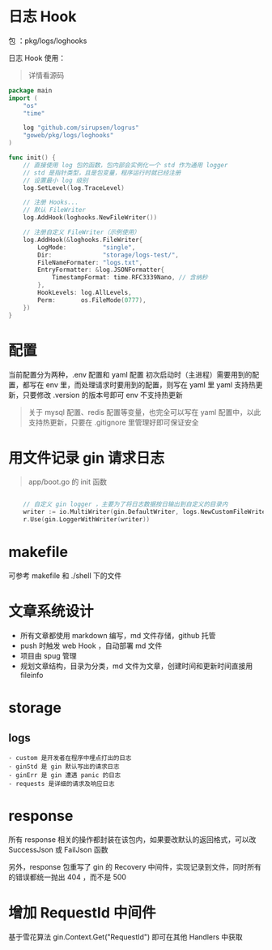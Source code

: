 # 日志 Hook

包 ：pkg/logs/loghooks

日志 Hook 使用：
> 详情看源码

```go
package main
import (
    "os"
    "time"

    log "github.com/sirupsen/logrus"
    "goweb/pkg/logs/loghooks"
)

func init() {
    // 直接使用 log 包的函数，包内部会实例化一个 std 作为通用 logger
    // std 是指针类型，且是包变量，程序运行时就已经注册
    // 设置最小 log 级别
    log.SetLevel(log.TraceLevel)

    // 注册 Hooks...
    // 默认 FileWriter
    log.AddHook(loghooks.NewFileWriter())

    // 注册自定义 FileWriter（示例使用）
    log.AddHook(&loghooks.FileWriter{
        LogMode:          "single",
        Dir:              "storage/logs-test/",
        FileNameFormater: "logs.txt",
        EntryFormatter: &log.JSONFormatter{
            TimestampFormat: time.RFC3339Nano, // 含纳秒
        },
        HookLevels: log.AllLevels,
        Perm:       os.FileMode(0777),
    })
}
```

# 配置
当前配置分为两种，.env 配置和 yaml 配置
初次启动时（主进程）需要用到的配置，都写在 env 里，而处理请求时要用到的配置，则写在 yaml 里
yaml 支持热更新，只要修改 .version 的版本号即可
env 不支持热更新

> 关于 mysql 配置、redis 配置等变量，也完全可以写在 yaml 配置中，以此支持热更新，只要在 .gitignore 里管理好即可保证安全

# 用文件记录 gin 请求日志
> app/boot.go 的 init 函数
```go

    // 自定义 gin logger ，主要为了将日志数据按日输出到自定义的目录内
	writer := io.MultiWriter(gin.DefaultWriter, logs.NewCustomFileWriter()) // 可以看 logs/custom_file_writer.go
	r.Use(gin.LoggerWithWriter(writer))
```
# makefile
可参考 makefile 和 ./shell 下的文件

# 文章系统设计
- 所有文章都使用 markdown 编写，md 文件存储，github 托管
- push 时触发 web Hook ，自动部署 md 文件
- 项目由 spug 管理
- 规划文章结构，目录为分类，md 文件为文章，创建时间和更新时间直接用 fileinfo

# storage
## logs
    - custom 是开发者在程序中埋点打出的日志
    - ginStd 是 gin 默认写出的请求日志
    - ginErr 是 gin 遭遇 panic 的日志
    - requests 是详细的请求及响应日志

# response

所有 response 相关的操作都封装在该包内，如果要改默认的返回格式，可以改 SuccessJson 或 FailJson 函数

另外，response 包重写了 gin 的 Recovery 中间件，实现记录到文件，同时所有的错误都统一抛出 404 ，而不是 500

# 增加 RequestId 中间件
基于雪花算法
gin.Context.Get("RequestId") 即可在其他 Handlers 中获取